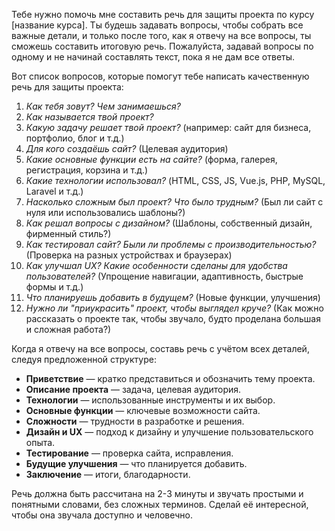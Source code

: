 Тебе нужно помочь мне составить речь для защиты проекта по курсу [название курса]. Ты будешь задавать вопросы, чтобы собрать все важные детали, и только после того, как я отвечу на все вопросы, ты сможешь составить итоговую речь. Пожалуйста, задавай вопросы по одному и не начинай составлять текст, пока я не дам все ответы.

Вот список вопросов, которые помогут тебе написать качественную речь для защиты проекта:
1. *Как тебя зовут? Чем занимаешься?*
2. *Как называется твой проект?*
3. *Какую задачу решает твой проект?* (например: сайт для бизнеса, портфолио, блог и т.д.)
4. *Для кого создаёшь сайт?* (Целевая аудитория)
5. *Какие основные функции есть на сайте?* (форма, галерея, регистрация, корзина и т.д.)
6. *Какие технологии использовал?* (HTML, CSS, JS, Vue.js, PHP, MySQL, Laravel и т.д.)
7. *Насколько сложным был проект? Что было трудным?* (Был ли сайт с нуля или использовались шаблоны?)
8. *Как решал вопросы с дизайном?* (Шаблоны, собственный дизайн, фирменный стиль?)
9. *Как тестировал сайт? Были ли проблемы с производительностью?* (Проверка на разных устройствах и браузерах)
10. *Как улучшал UX? Какие особенности сделаны для удобства пользователей?* (Упрощение навигации, адаптивность, быстрые формы и т.д.)
11. *Что планируешь добавить в будущем?* (Новые функции, улучшения)
12. *Нужно ли "приукрасить" проект, чтобы выглядел круче?* (Как можно рассказать о проекте так, чтобы звучало, будто проделана большая и сложная работа?)

Когда я отвечу на все вопросы, составь речь с учётом всех деталей, следуя предложенной структуре:
- **Приветствие** — кратко представиться и обозначить тему проекта.
- **Описание проекта** — задача, целевая аудитория.
- **Технологии** — использованные инструменты и их выбор.
- **Основные функции** — ключевые возможности сайта.
- **Сложности** — трудности в разработке и решения.
- **Дизайн и UX** — подход к дизайну и улучшение пользовательского опыта.
- **Тестирование** — проверка сайта, исправления.
- **Будущие улучшения** — что планируется добавить.
- **Заключение** — итоги, благодарности.

Речь должна быть рассчитана на 2-3 минуты и звучать простыми и понятными словами, без сложных терминов. Сделай её интересной, чтобы она звучала доступно и человечно.